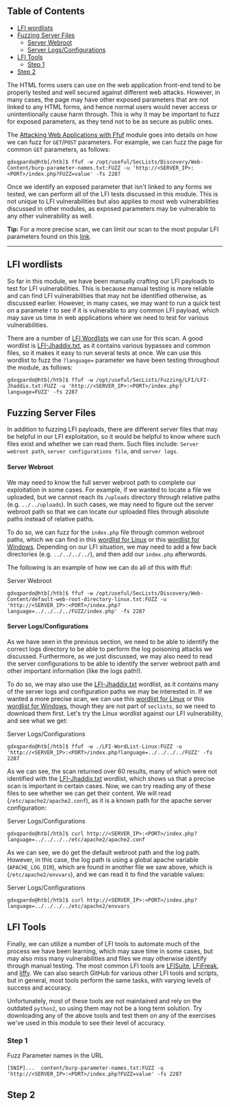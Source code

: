 ## Table of Contents

  - [LFI wordlists](#LFI\wordlists)
  - [Fuzzing Server Files](#Fuzzing\Server\Files)
      - [Server Webroot](#Server\Webroot)
      - [Server Logs/Configurations](#Server\Logs/Configurations)
  - [LFI Tools](#LFI\Tools)
    - [Step 1](#Step\1)
  - [Step 2](#Step\2)



The HTML forms users can use on the web application front-end tend to be properly tested and well secured against different web attacks. However, in many cases, the page may have other exposed parameters that are not linked to any HTML forms, and hence normal users would never access or unintentionally cause harm through. This is why it may be important to fuzz for exposed parameters, as they tend not to be as secure as public ones.

The [Attacking Web Applications with Ffuf](https://academy.hackthebox.com/module/details/54) module goes into details on how we can fuzz for `GET`/`POST` parameters. For example, we can fuzz the page for common `GET` parameters, as follows:

```shell-session
gdxqpardo@htb[/htb]$ ffuf -w /opt/useful/SecLists/Discovery/Web-Content/burp-parameter-names.txt:FUZZ -u 'http://<SERVER_IP>:<PORT>/index.php?FUZZ=value' -fs 2287
```


Once we identify an exposed parameter that isn't linked to any forms we tested, we can perform all of the LFI tests discussed in this module. This is not unique to LFI vulnerabilities but also applies to most web vulnerabilities discussed in other modules, as exposed parameters may be vulnerable to any other vulnerability as well.

**Tip:** For a more precise scan, we can limit our scan to the most popular LFI parameters found on this [link](https://book.hacktricks.xyz/pentesting-web/file-inclusion#top-25-parameters).

---

## LFI wordlists

So far in this module, we have been manually crafting our LFI payloads to test for LFI vulnerabilities. This is because manual testing is more reliable and can find LFI vulnerabilities that may not be identified otherwise, as discussed earlier. However, in many cases, we may want to run a quick test on a paramete
r to see if it is vulnerable to any common LFI payload, which may save us time in web applications where we need to test for various vulnerabilities.

There are a number of [LFI Wordlists](https://github.com/danielmiessler/SecLists/tree/master/Fuzzing/LFI) we can use for this scan. A good wordlist is [LFI-Jhaddix.txt](https://github.com/danielmiessler/SecLists/blob/master/Fuzzing/LFI/LFI-Jhaddix.txt), as it contains various bypasses and common files, so it makes it easy to run several tests at once. We can use this wordlist to fuzz the `?language=` parameter we have been testing throughout the module, as follows:


```shell-session
gdxqpardo@htb[/htb]$ ffuf -w /opt/useful/SecLists/Fuzzing/LFI/LFI-Jhaddix.txt:FUZZ -u 'http://<SERVER_IP>:<PORT>/index.php?language=FUZZ' -fs 2287
```


## Fuzzing Server Files

In addition to fuzzing LFI payloads, there are different server files that may be helpful in our LFI exploitation, so it would be helpful to know where such files exist and whether we can read them. Such files include: `Server webroot path`, `server configurations file`, and `server logs`.

#### Server Webroot

We may need to know the full server webroot path to complete our exploitation in some cases. For example, if we wanted to locate a file we uploaded, but we cannot reach its `/uploads` directory through relative paths (e.g. `../../uploads`). In such cases, we may need to figure out the server webroot path so that we can locate our uploaded files through absolute paths instead of relative paths.

To do so, we can fuzz for the `index.php` file through common webroot paths, which we can find in this [wordlist for Linux](https://github.com/danielmiessler/SecLists/blob/master/Discovery/Web-Content/default-web-root-directory-linux.txt) or this [wordlist for Windows](https://github.com/danielmiessler/SecLists/blob/master/Discovery/Web-Content/default-web-root-directory-windows.txt). Depending on our LFI situation, we may need to add a few back directories (e.g. `../../../../`), and then add our `index.php` afterwords.


The following is an example of how we can do all of this with ffuf:

Server Webroot

```shell-session
gdxqpardo@htb[/htb]$ ffuf -w /opt/useful/SecLists/Discovery/Web-Content/default-web-root-directory-linux.txt:FUZZ -u 'http://<SERVER_IP>:<PORT>/index.php?language=../../../../FUZZ/index.php' -fs 2287
```


#### Server Logs/Configurations

As we have seen in the previous section, we need to be able to identify the correct logs directory to be able to perform the log poisoning attacks we discussed. Furthermore, as we just discussed, we may also need to read the server configurations to be able to identify the server webroot path and other important information (like the logs path!).

To do so, we may also use the [LFI-Jhaddix.txt](https://github.com/danielmiessler/SecLists/blob/master/Fuzzing/LFI/LFI-Jhaddix.txt) wordlist, as it contains many of the server logs and configuration paths we may be interested in. If we wanted a more precise scan, we can use this [wordlist for Linux](https://raw.githubusercontent.com/DragonJAR/Security-Wordlist/main/LFI-WordList-Linux) or this [wordlist for Windows](https://raw.githubusercontent.com/DragonJAR/Security-Wordlist/main/LFI-WordList-Windows), though they are not part of `seclists`, so we need to download them first. Let's try the Linux wordlist against our LFI vulnerability, and see what we get:

Server Logs/Configurations

```shell-session
gdxqpardo@htb[/htb]$ ffuf -w ./LFI-WordList-Linux:FUZZ -u 'http://<SERVER_IP>:<PORT>/index.php?language=../../../../FUZZ' -fs 2287
```


As we can see, the scan returned over 60 results, many of which were not identified with the [LFI-Jhaddix.txt](https://github.com/danielmiessler/SecLists/blob/master/Fuzzing/LFI/LFI-Jhaddix.txt) wordlist, which shows us that a precise scan is important in certain cases. Now, we can try reading any of these files to see whether we can get their content. We will read (`/etc/apache2/apache2.conf`), as it is a known path for the apache server configuration:

Server Logs/Configurations

```shell-session
gdxqpardo@htb[/htb]$ curl http://<SERVER_IP>:<PORT>/index.php?language=../../../../etc/apache2/apache2.conf
```

As we can see, we do get the default webroot path and the log path. However, in this case, the log path is using a global apache variable (`APACHE_LOG_DIR`), which are found in another file we saw above, which is (`/etc/apache2/envvars`), and we can read it to find the variable values:

Server Logs/Configurations

```shell-session
gdxqpardo@htb[/htb]$ curl http://<SERVER_IP>:<PORT>/index.php?language=../../../../etc/apache2/envvars
```


## LFI Tools

Finally, we can utilize a number of LFI tools to automate much of the process we have been learning, which may save time in some cases, but may also miss many vulnerabilities and files we may otherwise identify through manual testing. The most common LFI tools are [LFISuite](https://github.com/D35m0nd142/LFISuite), [LFiFreak](https://github.com/OsandaMalith/LFiFreak), and [liffy](https://github.com/mzfr/liffy). We can also search GitHub for various other LFI tools and scripts, but in general, most tools perform the same tasks, with varying levels of success and accuracy.

Unfortunately, most of these tools are not maintained and rely on the outdated `python2`, so using them may not be a long term solution. Try downloading any of the above tools and test them on any of the exercises we've used in this module to see their level of accuracy.


### Step 1
Fuzz Parameter names in the URL
```shell-session
[SNIP]...  content/burp-parameter-names.txt:FUZZ -u 'http://<SERVER_IP>:<PORT>/index.php?FUZZ=value' -fs 2287
```

## Step 2







